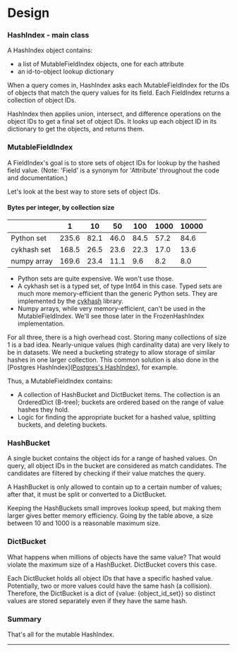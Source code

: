 # Design

### HashIndex - main class

A HashIndex object contains:
 - a list of MutableFieldIndex objects, one for each attribute
 - an id-to-object lookup dictionary

When a query comes in, HashIndex asks each MutableFieldIndex for the IDs of objects that match the query values for its 
field. Each FieldIndex returns a collection of object IDs. 

HashIndex then applies union, intersect, and difference operations on the object IDs to get a final set of object 
IDs. It looks up each object ID in its dictionary to get the objects, and returns them.

### MutableFieldIndex

A FieldIndex's goal is to store sets of object IDs for lookup by the hashed field value. (Note: 'Field' is a 
synonym for 'Attribute' throughout the code and documentation.)

Let's look at the best way to store sets of object IDs.

#### Bytes per integer, by collection size

|              | 1     | 10   | 50   | 100  | 1000 | 10000 |
|--------------|-------|------|------|------|------|-------|
| Python set   | 235.6 | 82.1 | 46.0 | 84.5 | 57.2 | 84.6  |
| cykhash set  | 168.5 | 26.5 | 23.6 | 22.3 | 17.0 | 13.6  |
| numpy array  | 169.6 | 23.4 | 11.1 | 9.6  | 8.2  | 8.0   |

- Python sets are quite expensive. We won't use those.
- A cykhash set is a typed set, of type Int64 in this case. Typed sets are much more memory-efficient than the generic 
Python sets. They are implemented by the [cykhash](https://github.com/realead/cykhash) library. 
- Numpy arrays, while very memory-efficient, can't be used in the MutableFieldIndex. We'll see those later in the
FrozenHashIndex implementation.

For all three, there is a high overhead cost. Storing many collections of size 1 is a bad idea. Nearly-unique values
(high cardinality data) are very likely to be in datasets. We need a bucketing strategy to allow storage of similar
hashes in one larger collection. This common solution is also done in the 
[Postgres HashIndex]([Postgres's HashIndex](https://www.postgresql.org/docs/current/hash-implementation.html)),
for example.

Thus, a MutableFieldIndex contains:
 - A collection of HashBucket and DictBucket items. The collection is an OrderedDict (B-tree); buckets are ordered based
on the range of value hashes they hold.
 - Logic for finding the appropriate bucket for a hashed value, splitting buckets, and deleting buckets.



### HashBucket

A single bucket contains the object ids for a range of hashed values. On query, all object IDs in the bucket are 
considered as match candidates. The candidates are filtered by checking if their value matches the query.

A HashBucket is only allowed to contain up to a certain number of values; after that, it must be split or converted to
a DictBucket. 

Keeping the HashBuckets small improves lookup speed, but making them larger gives better memory efficiency.
Going by the table above, a size between 10 and 1000 is a reasonable maximum size.

### DictBucket

What happens when millions of objects have the same value? That would violate the maximum size of a HashBucket.
DictBucket covers this case.

Each DictBucket holds all object IDs that have a specific hashed value. Potentially, two or more values could have the 
same hash (a collision). Therefore, the DictBucket is a dict of {value: {object_id_set}} so distinct values are stored
separately even if they have the same hash.

### Summary

That's all for the mutable HashIndex. 

____